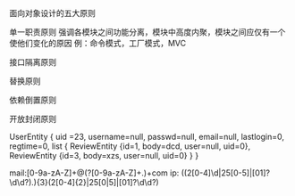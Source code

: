 面向对象设计的五大原则

单一职责原则
    强调各模块之间功能分离，模块中高度内聚，模块之间应仅有一个使他们变化的原因
    例：命令模式，工厂模式，MVC

接口隔离原则

替换原则

依赖倒置原则

开放封闭原则

UserEntity
{
    uid =23,
    username=null,
    passwd=null,
    email=null,
    lastlogin=0,
    regtime=0,
    list
    {
        ReviewEntity {id=1, body=dcd, user=null, uid=0}, ReviewEntity {id=3, body=xzs, user=null, uid=0}
    }
}


mail:[0-9a-zA-Z]+@(?<suffix>[0-9a-zA-Z]+.)+com
ip: ((2[0-4]\d|25[0-5]|[01]?\d\d?)\.){3}(2[0-4]{2}|25[0|5]|[01]?\d\d?)


